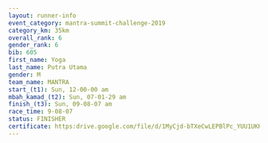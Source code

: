 ```yaml
---
layout: runner-info 
event_category: mantra-summit-challenge-2019 
category_km: 35km 
overall_rank: 6
gender_rank: 6
bib: 605
first_name: Yoga
last_name: Putra Utama
gender: M
team_name: MANTRA
start_(t1): Sun, 12-00-00 am
mbah_kamad_(t2): Sun, 07-01-29 am
finish_(t3): Sun, 09-08-07 am
race_time: 9-08-07
status: FINISHER
certificate: https:drive.google.com/file/d/1MyCjd-bTXeCwLEPBlPc_YUU1UKHeoIk0/view?usp=sharing
---
```


